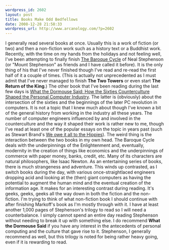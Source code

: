 ```yaml
--- 
wordpress_id: 2602
layout: post
title: Books Make Odd Bedfellows
date: 2008-12-28 21:58:33
wordpress_url: http://www.arcanology.com/?p=2602
---
```

I generally read several books at once. Usually this is a work of fiction (or two) and then a non-fiction work such as a history text or a Buddhist work. Recently, with the time on my hands from the holidays and not feeling well, I've been attempting to finally finish <a href="http://www.amazon.com/gp/series/90841/ref=s9kser_t1_ser-rfc_g1?pf_rd_m=ATVPDKIKX0DER&pf_rd_s=top-1&pf_rd_r=0GAEM995B75TQYZB0HH4&pf_rd_t=301&pf_rd_p=447162401&pf_rd_i=baroque%20cycle">The Baroque Cycle</a> of Neal Stephenson (or "Mount Stephenson" as friends and I have called it before). It is the only thing of his that I've never finished though I've read and re-read the first half of it a couple of times. (This is actually not unprecedented as I must admit that I've never managed to finish <strong>The Two Towers</strong> or even start <strong>The Return of the King</strong>.) The other book that I've been reading during the last few days is <a href="http://www.amazon.com/What-Dormouse-Said-Counterculture-Personal/dp/0143036769/">What the Dormouse Said: How the Sixties Counterculture Shaped the Personal Computer Industry</a>. The latter is (obviously) about the intersection of the sixties and the beginnings of the later PC revolution in computers. It is not a topic that I knew much about though I've known a bit of the general history from working in the industry all these years. The number of computer engineers influenced by and involved in the counterculture and the way it shaped their work is rather new to me, though I've read at least one of the popular essays on the topic in years past (such as Stewart Brand's <a href="http://members.aye.net/~hippie/hippie/special_.htm">We owe it all to the Hippies</a>). The weird thing is the interaction between the two books in my own head. The Baroque Cycle deals with the underpinnings of the Enlightenment and, eventually, modernity in the creation of things like economics and the underpinnings of commerce with paper money, banks, credit, etc. Many of its characters are natural philosophers, like Isaac Newton. As an entertaining series of books, there is much strangeness and adventure. This winds up contrasted, as I switch books during the day, with various once-straightlaced engineers dropping acid and looking at the (then) giant computers as having the potential to augment the human mind and the eventual creation of the information age. It makes for an interesting contrast during reading. It's geeks, geeks, geeks all the way down in both the fiction and the non-fiction. I'm trying to think of what non-fiction book I should continue with after finishing Markoff's book as I'm mostly through with it. I have at least another 1,000 pages of Stephenson's trilogy to read so I will need a counterbalance. I simply cannot spend an entire day reading Stephenson without needing to break it up with something else. I do recommend <strong>What the Dormouse Said</strong> if you have any interest in the antecedents of personal computing and the culture that gave rise to it. Stephenson, I generally recommend as well, but this trilogy is noted for being rather heavy going, even if it is rewarding to read.